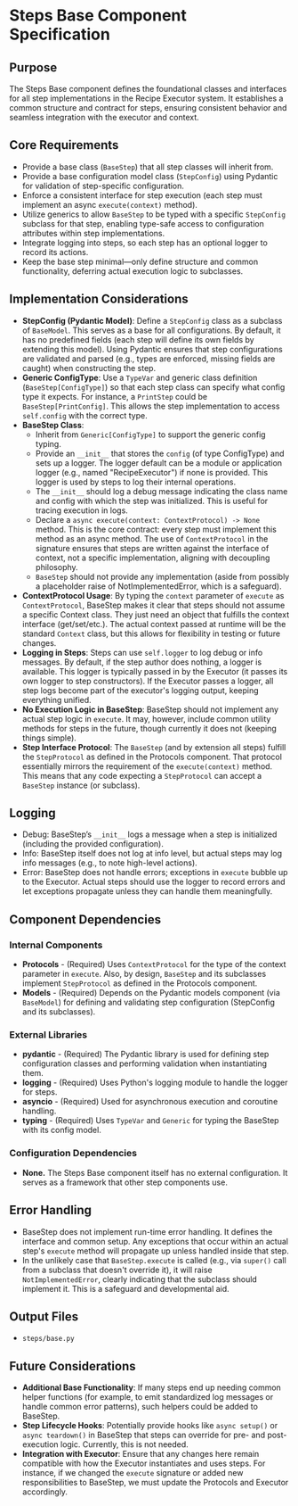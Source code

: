 # Steps Base Component Specification

## Purpose

The Steps Base component defines the foundational classes and interfaces for all step implementations in the Recipe Executor system. It establishes a common structure and contract for steps, ensuring consistent behavior and seamless integration with the executor and context.

## Core Requirements

- Provide a base class (`BaseStep`) that all step classes will inherit from.
- Provide a base configuration model class (`StepConfig`) using Pydantic for validation of step-specific configuration.
- Enforce a consistent interface for step execution (each step must implement an async `execute(context)` method).
- Utilize generics to allow `BaseStep` to be typed with a specific `StepConfig` subclass for that step, enabling type-safe access to configuration attributes within step implementations.
- Integrate logging into steps, so each step has an optional logger to record its actions.
- Keep the base step minimal—only define structure and common functionality, deferring actual execution logic to subclasses.

## Implementation Considerations

- **StepConfig (Pydantic Model)**: Define a `StepConfig` class as a subclass of `BaseModel`. This serves as a base for all configurations. By default, it has no predefined fields (each step will define its own fields by extending this model). Using Pydantic ensures that step configurations are validated and parsed (e.g., types are enforced, missing fields are caught) when constructing the step.
- **Generic ConfigType**: Use a `TypeVar` and generic class definition (`BaseStep[ConfigType]`) so that each step class can specify what config type it expects. For instance, a `PrintStep` could be `BaseStep[PrintConfig]`. This allows the step implementation to access `self.config` with the correct type.
- **BaseStep Class**:
  - Inherit from `Generic[ConfigType]` to support the generic config typing.
  - Provide an `__init__` that stores the `config` (of type ConfigType) and sets up a logger. The logger default can be a module or application logger (e.g., named "RecipeExecutor") if none is provided. This logger is used by steps to log their internal operations.
  - The `__init__` should log a debug message indicating the class name and config with which the step was initialized. This is useful for tracing execution in logs.
  - Declare a `async execute(context: ContextProtocol) -> None` method. This is the core contract: every step must implement this method as an async method. The use of `ContextProtocol` in the signature ensures that steps are written against the interface of context, not a specific implementation, aligning with decoupling philosophy.
  - `BaseStep` should not provide any implementation (aside from possibly a placeholder raise of NotImplementedError, which is a safeguard).
- **ContextProtocol Usage**: By typing the `context` parameter of `execute` as `ContextProtocol`, BaseStep makes it clear that steps should not assume a specific Context class. They just need an object that fulfills the context interface (get/set/etc.). The actual context passed at runtime will be the standard `Context` class, but this allows for flexibility in testing or future changes.
- **Logging in Steps**: Steps can use `self.logger` to log debug or info messages. By default, if the step author does nothing, a logger is available. This logger is typically passed in by the Executor (it passes its own logger to step constructors). If the Executor passes a logger, all step logs become part of the executor's logging output, keeping everything unified.
- **No Execution Logic in BaseStep**: BaseStep should not implement any actual step logic in `execute`. It may, however, include common utility methods for steps in the future, though currently it does not (keeping things simple).
- **Step Interface Protocol**: The `BaseStep` (and by extension all steps) fulfill the `StepProtocol` as defined in the Protocols component. That protocol essentially mirrors the requirement of the `execute(context)` method. This means that any code expecting a `StepProtocol` can accept a `BaseStep` instance (or subclass).

## Logging

- Debug: BaseStep’s `__init__` logs a message when a step is initialized (including the provided configuration).
- Info: BaseStep itself does not log at info level, but actual steps may log info messages (e.g., to note high-level actions).
- Error: BaseStep does not handle errors; exceptions in `execute` bubble up to the Executor. Actual steps should use the logger to record errors and let exceptions propagate unless they can handle them meaningfully.

## Component Dependencies

### Internal Components

- **Protocols** - (Required) Uses `ContextProtocol` for the type of the context parameter in `execute`. Also, by design, `BaseStep` and its subclasses implement `StepProtocol` as defined in the Protocols component.
- **Models** - (Required) Depends on the Pydantic models component (via `BaseModel`) for defining and validating step configuration (StepConfig and its subclasses).

### External Libraries

- **pydantic** - (Required) The Pydantic library is used for defining step configuration classes and performing validation when instantiating them.
- **logging** - (Required) Uses Python's logging module to handle the logger for steps.
- **asyncio** - (Required) Used for asynchronous execution and coroutine handling.
- **typing** - (Required) Uses `TypeVar` and `Generic` for typing the BaseStep with its config model.

### Configuration Dependencies

- **None.** The Steps Base component itself has no external configuration. It serves as a framework that other step components use.

## Error Handling

- BaseStep does not implement run-time error handling. It defines the interface and common setup. Any exceptions that occur within an actual step's `execute` method will propagate up unless handled inside that step.
- In the unlikely case that `BaseStep.execute` is called (e.g., via `super()` call from a subclass that doesn't override it), it will raise `NotImplementedError`, clearly indicating that the subclass should implement it. This is a safeguard and developmental aid.

## Output Files

- `steps/base.py`

## Future Considerations

- **Additional Base Functionality**: If many steps end up needing common helper functions (for example, to emit standardized log messages or handle common error patterns), such helpers could be added to BaseStep.
- **Step Lifecycle Hooks**: Potentially provide hooks like `async setup()` or `async teardown()` in BaseStep that steps can override for pre- and post-execution logic. Currently, this is not needed.
- **Integration with Executor**: Ensure that any changes here remain compatible with how the Executor instantiates and uses steps. For instance, if we changed the `execute` signature or added new responsibilities to BaseStep, we must update the Protocols and Executor accordingly.
